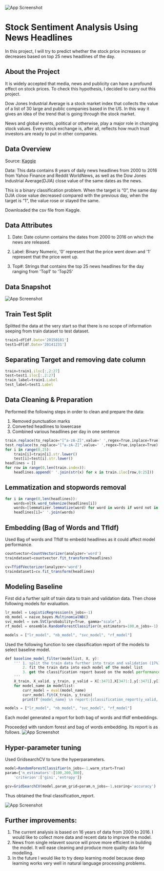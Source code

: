 
![App Screenshot](https://via.placeholder.com/468x300?text=App+Screenshot+Here)

# Stock Sentiment Analysis Using News Headlines

In this project, I will try to predict whether the stock price increases or decreases based on top 25 news headlines of the day.

## About the Project

It is widely accepted that media, news and publicity can have a profound effect on stock prices. To check this hypothesis, I decided to carry out this project.

Dow Jones Industrial Average is a stock market index that collects the value of a list of 30 large and public companies based in the US. In this way it gives an idea of the trend that is going through the stock market.

News and global events, political or otherwise, play a major role in changing stock values. Every stock exchange is, after all, reflects how much trust investors are ready to put in other companies.

## Data Overview

Source: [Kaggle](https://www.kaggle.com/datasets/aaron7sun/stocknews)

Data: This data contains 8 years of daily news headlines from 2000 to 2016 from Yahoo Finance and Reddit WorldNews, as well as the Dow Jones Industrial Average(DJIA) close value of the same dates as the news.

This is a binary classification problem. When the target is “0”, the same day DJIA close value decreased compared with the previous day, when the target is “1”, the value rose or stayed the same.

Downloaded the csv file from Kaggle.

## Data Attributes

1. Date: Date column contains the dates from 2000 to 2016 on which the news are released.

2. Label: Binary Numeric, '0' represent that the price went down and '1' represent that the price went up.

3. Top#: Strings that contains the top 25 news headlines for the day ranging from 'Top1' to 'Top25'

## Data Snapshot

![App Screenshot](https://via.placeholder.com/468x300?text=App+Screenshot+Here)

## Train Test Split

Splitted the data at the very start so that there is no scope of information seeping from train dataset to test dataset.

```javascript
train1=df[df.Date<'20150101']
test1=df[df.Date>'20141231']
```

## Separating Target and removing date column
```javascript
train=train1.iloc[:,2:27]
test=test1.iloc[:,2:27]
train_label=train1.Label
test_label=test1.Label
```
## Data Cleaning & Preparation

Performed the following steps in order to clean and prepare the data:

1. Removed punctuation marks
2. Converted headlines to lowercase
3. Combined various headlines per day in one sentence
```javascript
train.replace(to_replace="[^a-zA-Z]",value=' ',regex=True,inplace=True)
test.replace(to_replace="[^a-zA-Z]",value=' ',regex=True,inplace=True)
for i in range(0,25):
    train[i]=train[i].str.lower()
    test[i]=test[i].str.lower()
headlines = []
for row in range(0,len(train.index)):
    headlines.append(' '.join(str(x) for x in train.iloc[row,0:25]))
```
## Lemmatization and stopwords removal
```javascript
for i in range(0,len(headlines)):
    words=nltk.word_tokenize(headlines[i])
    words=[lemmatizer.lemmatize(word) for word in words if word not in set(stopwords.words('english'))]
    headlines[i]=' '.join(words)
```
## Embedding (Bag of Words and TfIdf)

Used Bag of words and TfIdf to embedd headlines as it could affect model performance.

```javascript
countvector=CountVectorizer(analyzer='word')
traindataset=countvector.fit_transform(headlines)

cv=TfidfVectorizer(analyzer='word')
traindataset1=cv.fit_transform(headlines)
```

## Modeling Baseline

First did a further split of train data to train and validation data. Then chose following models for evaluation.

```javascript
lr_model = LogisticRegression(n_jobs=-1)
nb_model = naive_bayes.MultinomialNB()
svc_model = svm.SVC(probability=True, gamma="scale",)
rf_model = ensemble.RandomForestClassifier(n_estimators=100,n_jobs=-1)

models = ["lr_model", "nb_model", "svc_model", "rf_model"]
```

Used the following function to see classification report of the models to select baseline model.

```javascript
def baseline_model_filter(modellist, X, y):
    ''' 1. split the train data further into train and validation (17%). 
        2. fit the train data into each model of the model list
        3. get the classification report based on the model performance on validation data
    '''
    X_train, X_valid, y_train, y_valid = X[:3471],X[3471:],y[:3471],y[3471:]
    for model_name in modellist:
        curr_model = eval(model_name)
        curr_model.fit(X_train, y_train) 
        print(f'{model_name} \n report:{classification_report(y_valid, curr_model.predict(X_valid))}')

models = ["lr_model", "nb_model", "svc_model", "rf_model"]
```
Each model generated a report for both bag of words and tfidf embeddings.

Proceeded with random forest and bag of words embedding. Its report is as follows.
![App Screenshot](https://via.placeholder.com/468x300?text=App+Screenshot+Here)

## Hyper-parameter tuning

Used GridsearchCV to tune the hyperparameters.

```javascript
model=RandomForestClassifier(n_jobs=-1,warm_start=True)
param={'n_estimators':[100,200,300],
    'criterion':['gini','entropy']}

gcv=GridSearchCV(model,param_grid=param,n_jobs=-1,scoring='accuracy')
```
Thus obtained the final classification_report.

![App Screenshot](https://via.placeholder.com/468x300?text=App+Screenshot+Here)


## Further improvements:

1. The current analysis is based on 16 years of data from 2000 to 2016. I would like to collect more data and recent data to improve the model.
2. News from single relavent source will prove more efficient in building the model. It will ease cleaning and produce more quality data for modelling.
3. In the future I would like to try deep learning model because deep learning works very well in natural language processing problems.













